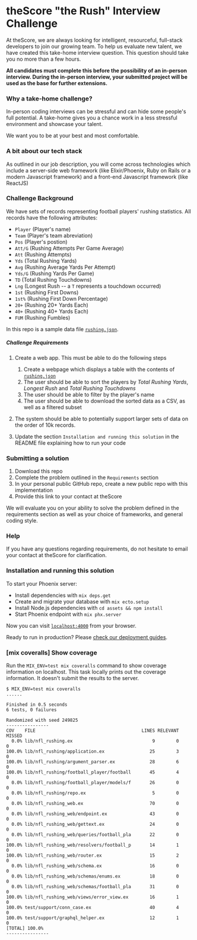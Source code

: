 # theScore "the Rush" Interview Challenge
At theScore, we are always looking for intelligent, resourceful, full-stack developers to join our growing team. To help us evaluate new talent, we have created this take-home interview question. This question should take you no more than a few hours.

**All candidates must complete this before the possibility of an in-person interview. During the in-person interview, your submitted project will be used as the base for further extensions.**

### Why a take-home challenge?
In-person coding interviews can be stressful and can hide some people's full potential. A take-home gives you a chance work in a less stressful environment and showcase your talent.

We want you to be at your best and most comfortable.

### A bit about our tech stack
As outlined in our job description, you will come across technologies which include a server-side web framework (like Elixir/Phoenix, Ruby on Rails or a modern Javascript framework) and a front-end Javascript framework (like ReactJS)

### Challenge Background
We have sets of records representing football players' rushing statistics. All records have the following attributes:
* `Player` (Player's name)
* `Team` (Player's team abreviation)
* `Pos` (Player's postion)
* `Att/G` (Rushing Attempts Per Game Average)
* `Att` (Rushing Attempts)
* `Yds` (Total Rushing Yards)
* `Avg` (Rushing Average Yards Per Attempt)
* `Yds/G` (Rushing Yards Per Game)
* `TD` (Total Rushing Touchdowns)
* `Lng` (Longest Rush -- a `T` represents a touchdown occurred)
* `1st` (Rushing First Downs)
* `1st%` (Rushing First Down Percentage)
* `20+` (Rushing 20+ Yards Each)
* `40+` (Rushing 40+ Yards Each)
* `FUM` (Rushing Fumbles)

In this repo is a sample data file [`rushing.json`](/rushing.json).

##### Challenge Requirements
1. Create a web app. This must be able to do the following steps
    1. Create a webpage which displays a table with the contents of [`rushing.json`](/rushing.json)
    2. The user should be able to sort the players by _Total Rushing Yards_, _Longest Rush_ and _Total Rushing Touchdowns_
    3. The user should be able to filter by the player's name
    4. The user should be able to download the sorted data as a CSV, as well as a filtered subset
    
2. The system should be able to potentially support larger sets of data on the order of 10k records.

3. Update the section `Installation and running this solution` in the README file explaining how to run your code

### Submitting a solution
1. Download this repo
2. Complete the problem outlined in the `Requirements` section
3. In your personal public GitHub repo, create a new public repo with this implementation
4. Provide this link to your contact at theScore

We will evaluate you on your ability to solve the problem defined in the requirements section as well as your choice of frameworks, and general coding style.

### Help
If you have any questions regarding requirements, do not hesitate to email your contact at theScore for clarification.

### Installation and running this solution

To start your Phoenix server:

  * Install dependencies with `mix deps.get`
  * Create and migrate your database with `mix ecto.setup`
  * Install Node.js dependencies with `cd assets && npm install`
  * Start Phoenix endpoint with `mix phx.server`

Now you can visit [`localhost:4000`](http://localhost:4000) from your browser.

Ready to run in production? Please [check our deployment guides](https://hexdocs.pm/phoenix/deployment.html).

### [mix coveralls] Show coverage

Run the `MIX_ENV=test mix coveralls` command to show coverage information on localhost.
This task locally prints out the coverage information. It doesn't submit the results to the server.

```Shell
$ MIX_ENV=test mix coveralls
......

Finished in 0.5 seconds
6 tests, 0 failures

Randomized with seed 249825
----------------
COV    FILE                                        LINES RELEVANT   MISSED
  0.0% lib/nfl_rushing.ex                              9        0        0
100.0% lib/nfl_rushing/application.ex                 25        3        0
100.0% lib/nfl_rushing/argument_parser.ex             28        6        0
100.0% lib/nfl_rushing/football_player/football       45        4        0
  0.0% lib/nfl_rushing/football_player/models/f       26        0        0
  0.0% lib/nfl_rushing/repo.ex                         5        0        0
  0.0% lib/nfl_rushing_web.ex                         70        0        0
  0.0% lib/nfl_rushing_web/endpoint.ex                43        0        0
  0.0% lib/nfl_rushing_web/gettext.ex                 24        0        0
  0.0% lib/nfl_rushing_web/queries/football_pla       22        0        0
100.0% lib/nfl_rushing_web/resolvers/football_p       14        1        0
100.0% lib/nfl_rushing_web/router.ex                  15        2        0
  0.0% lib/nfl_rushing_web/schema.ex                  16        0        0
  0.0% lib/nfl_rushing_web/schemas/enums.ex           18        0        0
  0.0% lib/nfl_rushing_web/schemas/football_pla       31        0        0
100.0% lib/nfl_rushing_web/views/error_view.ex        16        1        0
100.0% test/support/conn_case.ex                      40        4        0
100.0% test/support/graphql_helper.ex                 12        1        0
[TOTAL] 100.0%
----------------
```